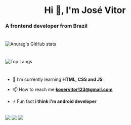 <h1 align="center">Hi 👋, I'm José Vitor</h1>
<h3 align="start">A frontend developer from Brazil</h3>

#
![Anurag's GitHub stats](https://github-readme-stats.vercel.app/api?username=josevitor555&show_icons=true&theme=radical)
#
![Top Langs](https://github-readme-stats.vercel.app/api/top-langs/?username=josevitor555&hide_progress=true)
#

- 🌱 I’m currently learning **HTML, CSS and JS**

- 📫 How to reach me **koservitor123@gmail.com**

- ⚡ Fun fact **i think i'm android developer**

##
![](https://img.shields.io/badge/HTML-239120?style=for-the-badge&logo=html5&logoColor=white)
![](https://img.shields.io/badge/CSS-239120?&style=for-the-badge&logo=css3&logoColor=white)
![](https://img.shields.io/badge/JavaScript-F7DF1E?style=for-the-badge&logo=javascript&logoColor=black)
